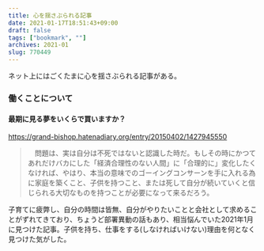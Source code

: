 ```yaml
---
title: 心を揺さぶられる記事
date: 2021-01-17T18:51:43+09:00
draft: false
tags: ["bookmark", ""]
archives: 2021-01
slug: 770449
---
```

ネット上にはごくたまに心を揺さぶられる記事がある。
### 働くことについて 
####  最期に見る夢をいくらで買いますか？
https://grand-bishop.hatenadiary.org/entry/20150402/1427945550


>　問題は、実は自分は不死ではないと認識した時だ。もしその時にかつてあれだけバカにした「経済合理性のない人間」に「合理的に」変化したくなければ、やはり、本当の意味でのゴーイングコンサーンを手に入れる為に家庭を築くこと、子供を持つこと、または死して自分が続いていくと信じられる大切なものを持つことが必要になって来るだろう。

子育てに疲弊し、自分の時間は皆無、自分がやりたいことと会社として求めることがずれてきており、ちょうど部署異動の話もあり、相当悩んでいた2021年1月に見つけた記事。子供を持ち、仕事をする(しなければいけない)理由を何となく見つけた気がした。